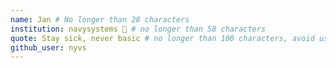 ```yaml
---
name: Jan # No longer than 28 characters
institution: navysystems 🚩 # no longer than 58 characters
quote: Stay sick, never basic # no longer than 100 characters, avoid using quotes(") to guarantee the format remains the same.
github_user: nyvs
---
```


